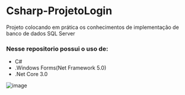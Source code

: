 # Csharp-ProjetoLogin
Projeto colocando em prática os conhecimentos de implementação de banco de dados SQL Server


### Nesse repositorio possui o uso de: 

- C# 
- .Windows Forms(Net Framework 5.0)
- .Net Core 3.0

![image](https://user-images.githubusercontent.com/55301440/148557246-70a85f8e-e0a2-4991-8e3d-107e871f69ac.png)
